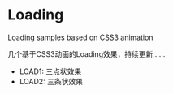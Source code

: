 # Loading
Loading samples based on CSS3 animation

几个基于CSS3动画的Loading效果，持续更新……

* LOAD1: 三点状效果
* LOAD2: 三条状效果
